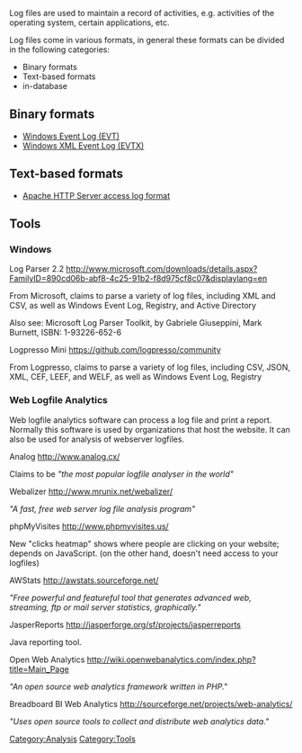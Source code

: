 Log files are used to maintain a record of activities, e.g. activities
of the operating system, certain applications, etc.

Log files come in various formats, in general these formats can be
divided in the following categories:

- Binary formats
- Text-based formats
- in-database

## Binary formats

- [Windows Event Log (EVT)](Windows_Event_Log_(EVT) "wikilink")
- [Windows XML Event Log
  (EVTX)](Windows_XML_Event_Log_(EVTX) "wikilink")

## Text-based formats

- [Apache HTTP Server access log
  format](http://httpd.apache.org/docs/1.3/logs.html#accesslog)

## Tools

### Windows

Log Parser 2.2
<http://www.microsoft.com/downloads/details.aspx?FamilyID=890cd06b-abf8-4c25-91b2-f8d975cf8c07&displaylang=en>

From Microsoft, claims to parse a variety of log files, including XML
and CSV, as well as Windows Event Log, Registry, and Active Directory

Also see: Microsoft Log Parser Toolkit, by Gabriele Giuseppini, Mark
Burnett, ISBN: 1-93226-652-6

<!-- -->

Logpresso Mini
<https://github.com/logpresso/community>

From Logpresso, claims to parse a variety of log files, including CSV,
JSON, XML, CEF, LEEF, and WELF, as well as Windows Event Log, Registry

### Web Logfile Analytics

Web logfile analytics software can process a log file and print a
report. Normally this software is used by organizations that host the
website. It can also be used for analysis of webserver logfiles.

Analog
<http://www.analog.cx/>

Claims to be *"the most popular logfile analyser in the world"*

<!-- -->

Webalizer
<http://www.mrunix.net/webalizer/>

*"A fast, free web server log file analysis program"*

<!-- -->

phpMyVisites
<http://www.phpmyvisites.us/>

New "clicks heatmap" shows where people are clicking on your website;
depends on JavaScript. (on the other hand, doesn't need access to your
logfiles)

<!-- -->

AWStats
<http://awstats.sourceforge.net/>

*"Free powerful and featureful tool that generates advanced web,
streaming, ftp or mail server statistics, graphically."*

<!-- -->

JasperReports
<http://jasperforge.org/sf/projects/jasperreports>

Java reporting tool.

<!-- -->

Open Web Analytics
<http://wiki.openwebanalytics.com/index.php?title=Main_Page>

*"An open source web analytics framework written in PHP."*

<!-- -->

Breadboard BI Web Analytics
<http://sourceforge.net/projects/web-analytics/>

*"Uses open source tools to collect and distribute web analytics data."*

[Category:Analysis](Category:Analysis "wikilink")
[Category:Tools](Category:Tools "wikilink")